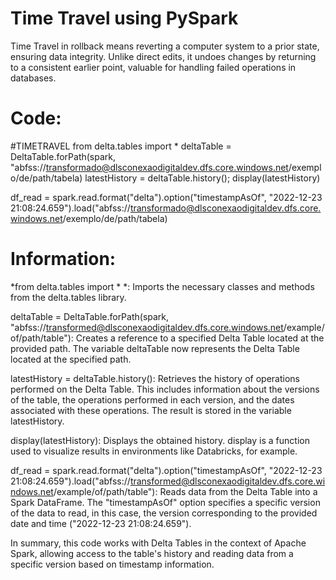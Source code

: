 # Time Travel using PySpark
Time Travel in rollback means reverting a computer system to a prior state, ensuring data integrity. Unlike direct edits, it undoes changes by returning to a consistent earlier point, valuable for handling failed operations in databases.

# Code:
#TIMETRAVEL
from delta.tables import *
deltaTable = DeltaTable.forPath(spark, "abfss://transformado@dlsconexaodigitaldev.dfs.core.windows.net/exemplo/de/path/tabela)
latestHistory = deltaTable.history(); 
display(latestHistory)   



df_read = spark.read.format("delta").option("timestampAsOf", "2022-12-23 21:08:24.659").load("abfss://transformado@dlsconexaodigitaldev.dfs.core.windows.net/exemplo/de/path/tabela)

# Information:

*from delta.tables import * *: Imports the necessary classes and methods from the delta.tables library.

deltaTable = DeltaTable.forPath(spark, "abfss://transformed@dlsconexaodigitaldev.dfs.core.windows.net/example/of/path/table"): Creates a reference to a specified Delta Table located at the provided path. The variable deltaTable now represents the Delta Table located at the specified path.

latestHistory = deltaTable.history(): Retrieves the history of operations performed on the Delta Table. This includes information about the versions of the table, the operations performed in each version, and the dates associated with these operations. The result is stored in the variable latestHistory.

display(latestHistory): Displays the obtained history. display is a function used to visualize results in environments like Databricks, for example.

df_read = spark.read.format("delta").option("timestampAsOf", "2022-12-23 21:08:24.659").load("abfss://transformed@dlsconexaodigitaldev.dfs.core.windows.net/example/of/path/table"): Reads data from the Delta Table into a Spark DataFrame. The "timestampAsOf" option specifies a specific version of the data to read, in this case, the version corresponding to the provided date and time ("2022-12-23 21:08:24.659").

In summary, this code works with Delta Tables in the context of Apache Spark, allowing access to the table's history and reading data from a specific version based on timestamp information.
